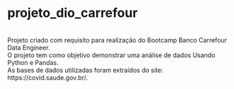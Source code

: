 # projeto_dio_carrefour
<br>
Projeto criado com requisito para realização do Bootcamp Banco Carrefour Data Engineer.<br>
O projeto tem como objetivo demonstrar uma análise de dados Usando Python e Pandas.<br>
As bases de dados utilizadas foram extraídos do site: https://covid.saude.gov.br/.

